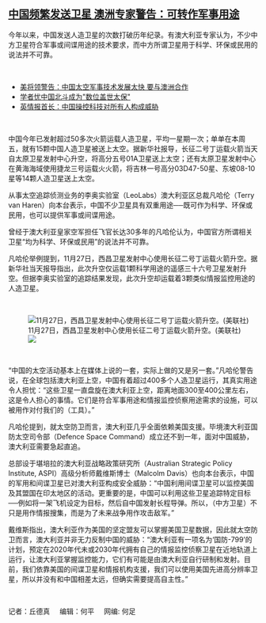 <!--1670609426000-->
[中国频繁发送卫星    澳洲专家警告：可转作军事用途](https://www.rfa.org/mandarin/yataibaodao/junshiwaijiao/lc-12092022093726.html)
------

<p><span>今年以来，中国发送人造卫星的次数打破历年纪录。</span><span>有澳大利亚专家认为，</span><span>不少中方卫星符合军事或间谍用途的技术要求，</span><span>而中方所谓卫星用于科学、环保或民用的说法并不可靠。</span></p><p></p><p><span class="result-title"> </span></p><ul><li><a class="state-published" href="https://www.rfa.org/mandarin/Xinwen/5-12012022120909.html">美将领警告：中国太空军事技术发展太快 要与澳洲合作</a></li><li><a class="state-published" href="https://www.rfa.org/mandarin/yataibaodao/kejiaowen/hx1-11042022082350.html">学者忧中国北斗成为"数位盖世太保"</a></li><li><a class="state-published" href="https://www.rfa.org/mandarin/Xinwen/4-10112022101451.html">英情报首长：中国操控科技对所有人构成威胁</a></li></ul><p><span class="result-title"> </span></p><p></p><p style="font-weight: 400;">中国今年已发射超过50多次火箭运载人造卫星，平均一星期一次；单单在本周五，就有15颗中国人造卫星被送上太空。据新华社报导，长征二号丁运载火箭当天自太原卫星发射中心升空，将高分五号01A卫星送上太空；还有太原卫星发射中心在黄海海域使用捷龙三号运载火火箭，将吉林一号高分03D47-50星、东坡08-10星等14颗人造卫星送上太空。</p><p style="font-weight: 400;">从事太空追踪侦测业务的李奥实验室（LeoLabs）澳大利亚区总裁凡哈伦（Terry van Haren）向本台表示，中国不少卫星具有双重用途──既可作为科学、环保或民用，也可以提供军事或间谍用途。</p><p style="font-weight: 400;">曾经于澳大利亚皇家空军担任飞官长达30多年的凡哈伦认为，中国官方所谓相关卫星“均为科学、环保或民用”的说法并不可靠。</p><p style="font-weight: 400;">凡哈伦举例提到，11月27日，西昌卫星发射中心使用长征二号丁运载火箭升空。据新华社当天报导指出，此次升空仅运载1颗科学用途的遥感三十六号卫星发射升空。但据李奥实验室的追踪结果发现，此次升空却运载着3颗类似情报监控用途的人造卫星。</p><p><span class="result-title"> </span></p><p style="font-weight: 400;"><figure class="image-richtext image-inline captioned" style="width:1240px;"><img alt="11月27日，西昌卫星发射中心使用长征二号丁运载火箭升空。(美联社)" height="" src="https://www.rfa.org/mandarin/yataibaodao/junshiwaijiao/lc-12092022093726.html/ap22333560235017.jpg/@@images/6ab18044-764d-43b9-a9cd-8719653d2dad.jpeg" title="AP22333560235017.jpg" width=""/><figcaption class="image-caption">11月27日，西昌卫星发射中心使用长征二号丁运载火箭升空。(美联社)</figcaption><small></small><div id="zoomattribute"><a data-caption="11月27日，西昌卫星发射中心使用长征二号丁运载火箭升空。(美联社)" data-fancybox="" href="https://www.rfa.org/mandarin/yataibaodao/junshiwaijiao/lc-12092022093726.html/ap22333560235017.jpg" id="single_image" title="11月27日，西昌卫星发射中心使用长征二号丁运载火箭升空。(美联社)"><img src="/++plone++rfa-resources/img/icon-zoom.png"/></a></div></figure></p><p><span class="result-title"> </span></p><p style="font-weight: 400;">“中国的太空活动基本上在媒体上说的一套，实际上做的又是另一套。”凡哈伦警告说，在全球包括澳大利亚上空，中国有着超过400多个人造卫星运行，其真实用途令人担忧：“这些卫星一直盘旋在澳大利亚上空，距离地面300至400公里左右，这是令人担心的事情。它们是符合军事用途和情报监控侦察用途需求的设施，可以被用作对付我们的（工具）。”</p><p style="font-weight: 400;">凡哈伦提到，就太空防卫而言，澳大利亚几乎全面依赖美国支援。毕境澳大利亚国防太空司令部（Defence Space Command）成立还不到一年，面对中国威胁，澳大利亚需要急起直追。</p><p style="font-weight: 400;">总部设于堪培拉的澳大利亚战略政策研究所（Australian Strategic Policy Institute, ASPI）高级分析师戴维斯博士（Malcolm Davis）也向本台表示，中国的军用和间谍卫星已对澳大利亚构成安全威胁：“中国利用间谍卫星可以监控美国及其盟国在印太地区的活动。更重要的是，中国可以利用这些卫星追踪特定目标──例如将一架飞机设定为目标，然后自中国发射长程导弹。所以，（中方卫星）不只是用作情报搜集，而是为了未来战争用作攻击敌军。”</p><p style="font-weight: 400;">戴维斯指出，澳大利亚作为美国的坚定盟友可以掌握美国卫星数据，因此就太空防卫而言，澳大利亚并非无力反制中国的威胁：“澳大利亚有一项名为‘国防-799’的计划，预定在2020年代未或2030年代拥有自己的情报监控侦察卫星在近地轨道上运行，让澳大利亚掌握监控能力，它们有可能是由澳大利亚自行研制和发射。目前，我们依靠美国的间谍卫星和情报机构支援，我们可以使用美国先进高分辨率卫星，所以并没有和中国相差太远，但确实需要提高自主性。”</p><p><span class="result-title"> </span></p><p style="font-weight: 400;">记者：丘德真 <span>    </span>编辑：何平     网编: 何足</p>
